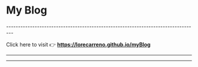 
<h1>My Blog</h1>
---------------------------------------------------------------------------------

Click here to visit 👉 **https://lorecarreno.github.io/myBlog**



---------------------------------------------------------------------------------



---------------------------------------------------------------------------------
